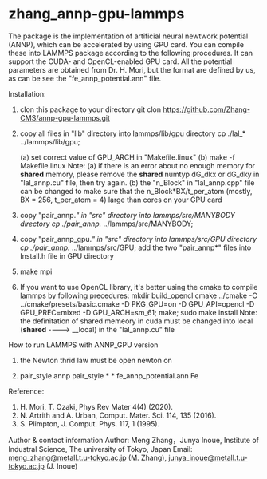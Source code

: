 # zhang_annp-gpu-lammps
The package is the implementation of artificial neural newtwork potential (ANNP), which can be accelerated by using GPU card. You can compile these into LAMMPS package according to the following procedures. It can support the CUDA- and OpenCL-enabled GPU card. All the potential parameters are obtained from Dr. H. Mori, but the format are defined by us, as can be see the "fe_annp_potential.ann" file.

Installation:
1. clon this package to your directory
   git clon https://github.com/Zhang-CMS/annp-gpu-lammps.git

2. copy all files in "lib" directory into lammps/lib/gpu directory
   cp ./lal_* ../lammps/lib/gpu;

   (a) set correct value of GPU_ARCH in "Makefile.linux"
   (b) make -f Makefile.linux
   Note: 
   (a) if there is an error about no enough memory for __shared__ memory, please remove the __shared__ numtyp dG_dkx or dG_dky in "lal_annp.cu" file, then try again.
   (b) the "n_Block" in "lal_annp.cpp" file can be changed to make sure that the n_Block*BX/t_per_atom (mostly, BX = 256, t_per_atom = 4) large than cores on your GPU card

3. copy "pair_annp.*" in "src" directory into lammps/src/MANYBODY directory
   cp ./pair_annp.* ../lammps/src/MANYBODY;

4. copy "pair_annp_gpu.*" in "src" directory into lammps/src/GPU directory 
   cp ./pair_annp.* ../lammps/src/GPU;
   add the two "pair_annp*" files into Install.h file in GPU directory

5. make mpi

6. If you want to use OpenCL library, it's better using the cmake to compile lammps by following precedures:
   mkdir build_opencl
   cmake ../cmake -C ../cmake/presets/basic.cmake -D PKG_GPU=on -D GPU_API=opencl -D GPU_PREC=mixed -D GPU_ARCH=sm_61;
   make;
   sudo make install
   Note: the definitation of shared memeory in cuda must be changed into local (__shared__ ----> __local) in the "lal_annp.cu" file  

How to run LAMMPS with ANNP_GPU version
1. the Newton thrid law must be open 
   newton on

2. pair_style	annp
   pair_style	* * fe_annp_potential.ann Fe

Reference:
1. H. Mori, T. Ozaki, Phys Rev Mater 4(4) (2020).
2. N. Artrith and A. Urban, Comput. Mater. Sci. 114, 135 (2016).
3. S. Plimpton, J. Comput. Phys. 117, 1 (1995).

Author & contact information
Author: Meng Zhang，Junya Inoue, Institute of Industral Science, The university of Tokyo, Japan
Email: meng_zhang@metall.t.u-tokyo.ac.jp (M. Zhang), junya_inoue@metall.t.u-tokyo.ac.jp (J. Inoue)
